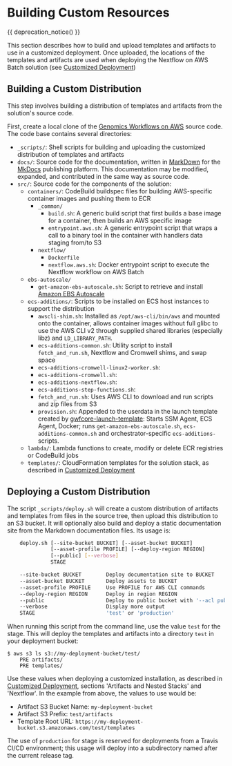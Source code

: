 # Building Custom Resources

{{ deprecation_notice() }}

This section describes how to build and upload templates and artifacts to use in a customized deployment.  Once uploaded, the locations of the templates and artifacts are used when deploying the Nextflow on AWS Batch solution (see [Customized Deployment](custom-deploy.md))

## Building a Custom Distribution

This step involves building a distribution of templates and artifacts from the solution's source code.

First, create a local clone of the [Genomics Workflows on AWS](https://github.com/aws-samples/aws-genomics-workflows) source code.  The code base contains several directories:

* `_scripts/`: Shell scripts for building and uploading the customized distribution of templates and artifacts
* `docs/`: Source code for the documentation, written in [MarkDown](https://markdownguide.org) for the [MkDocs](https://mkdocs.org) publishing platform.  This documentation may be modified, expanded, and contributed in the same way as source code.
* `src/`: Source code for the components of the solution:
    * `containers/`: CodeBuild buildspec files for building AWS-specific container images and pushing them to ECR
        * `_common/`
            * `build.sh`: A generic build script that first builds a base image for a container, then builds an AWS specific image
            * `entrypoint.aws.sh`: A generic entrypoint script that wraps a call to a binary tool in the container with handlers data staging from/to S3
        * `nextflow/`
            * `Dockerfile`
            * `nextflow.aws.sh`: Docker entrypoint script to execute the Nextflow workflow on AWS Batch
    * `ebs-autoscale/`
        * `get-amazon-ebs-autoscale.sh`: Script to retrieve and install [Amazon EBS Autoscale](https://github.com/awslabs/amazon-ebs-autoscale)
    * `ecs-additions/`: Scripts to be installed on ECS host instances to support the distribution
        * `awscli-shim.sh`: Installed as `/opt/aws-cli/bin/aws` and mounted onto the container, allows container images without full glibc to use the AWS CLI v2 through supplied shared libraries (especially libz) and `LD_LIBRARY_PATH`.
        * `ecs-additions-common.sh`: Utility script to install `fetch_and_run.sh`, Nextflow and Cromwell shims, and swap space
        * `ecs-additions-cromwell-linux2-worker.sh`: 
        * `ecs-additions-cromwell.sh`: 
        * `ecs-additions-nextflow.sh`: 
        * `ecs-additions-step-functions.sh`: 
        * `fetch_and_run.sh`: Uses AWS CLI to download and run scripts and zip files from S3
        * `provision.sh`: Appended to the userdata in the launch template created by [gwfcore-launch-template](custom-deploy.md): Starts SSM Agent, ECS Agent, Docker; runs `get-amazon-ebs-autoscale.sh`, `ecs-additions-common.sh` and orchestrator-specific `ecs-additions-` scripts.
    * `lambda/`: Lambda functions to create, modify or delete ECR registries or CodeBuild jobs
    * `templates/`: CloudFormation templates for the solution stack, as described in [Customized Deployment](custom-deploy.md)

## Deploying a Custom Distribution

The script `_scripts/deploy.sh` will create a custom distribution of artifacts and templates from files in the source tree, then upload this distribution to an S3 bucket.  It will optionally also build and deploy a static documentation site from the Markdown documentation files. Its usage is:

```sh
    deploy.sh [--site-bucket BUCKET] [--asset-bucket BUCKET] 
              [--asset-profile PROFILE] [--deploy-region REGION] 
              [--public] [--verbose] 
              STAGE

    --site-bucket BUCKET        Deploy documentation site to BUCKET
    --asset-bucket BUCKET       Deploy assets to BUCKET
    --asset-profile PROFILE     Use PROFILE for AWS CLI commands
    --deploy-region REGION      Deploy in region REGION
    --public                    Deploy to public bucket with '--acl public-read' (Default false)
    --verbose                   Display more output
    STAGE                       'test' or 'production'
```

When running this script from the command line, use the value `test` for the stage.  This will deploy the templates and artifacts into a directory `test` in your deployment bucket:

```
$ aws s3 ls s3://my-deployment-bucket/test/
    PRE artifacts/
    PRE templates/
```

Use these values when deploying a customized installation, as described in [Customized Deployment](custom-deploy.md), sections 'Artifacts and Nested Stacks' and 'Nextflow'.  In the example from above, the values to use would be:

* Artifact S3 Bucket Name: `my-deployment-bucket`
* Artifact S3 Prefix: `test/artifacts`
* Template Root URL: `https://my-deployment-bucket.s3.amazonaws.com/test/templates`

The use of `production` for stage is reserved for deployments from a Travis CI/CD environment; this usage will deploy into a subdirectory named after the current release tag.
